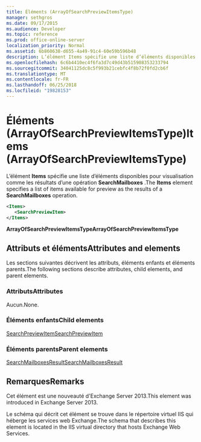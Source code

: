 ```yaml
---
title: Éléments (ArrayOfSearchPreviewItemsType)
manager: sethgros
ms.date: 09/17/2015
ms.audience: Developer
ms.topic: reference
ms.prod: office-online-server
localization_priority: Normal
ms.assetid: 6b860638-d655-4a49-91c4-60e59b596b48
description: L’élément Items spécifie une liste d’éléments disponibles pour visualisation comme les résultats d’une opération SearchMailboxes.
ms.openlocfilehash: 6c6b4410ec4f6fa3d7c49d43b515908353233794
ms.sourcegitcommit: 34041125dc8c5f993b21cebfc4f8b72f0fd2cb6f
ms.translationtype: MT
ms.contentlocale: fr-FR
ms.lasthandoff: 06/25/2018
ms.locfileid: "19828153"
---
```

# <a name="items-arrayofsearchpreviewitemstype"></a><span data-ttu-id="01d9a-103">Éléments (ArrayOfSearchPreviewItemsType)</span><span class="sxs-lookup"><span data-stu-id="01d9a-103">Items (ArrayOfSearchPreviewItemsType)</span></span>

<span data-ttu-id="01d9a-104">L’élément **Items** spécifie une liste d’éléments disponibles pour visualisation comme les résultats d’une opération **SearchMailboxes** .</span><span class="sxs-lookup"><span data-stu-id="01d9a-104">The **Items** element specifies a list of items available for preview as the results of a **SearchMailboxes** operation.</span></span> 
  
```XML
<Items>
   <SearchPreviewItem>
</Items>
```

 <span data-ttu-id="01d9a-105">**ArrayOfSearchPreviewItemsType**</span><span class="sxs-lookup"><span data-stu-id="01d9a-105">**ArrayOfSearchPreviewItemsType**</span></span>
## <a name="attributes-and-elements"></a><span data-ttu-id="01d9a-106">Attributs et éléments</span><span class="sxs-lookup"><span data-stu-id="01d9a-106">Attributes and elements</span></span>

<span data-ttu-id="01d9a-107">Les sections suivantes décrivent les attributs, éléments enfants et éléments parents.</span><span class="sxs-lookup"><span data-stu-id="01d9a-107">The following sections describe attributes, child elements, and parent elements.</span></span>
  
### <a name="attributes"></a><span data-ttu-id="01d9a-108">Attributs</span><span class="sxs-lookup"><span data-stu-id="01d9a-108">Attributes</span></span>

<span data-ttu-id="01d9a-109">Aucun.</span><span class="sxs-lookup"><span data-stu-id="01d9a-109">None.</span></span>
  
### <a name="child-elements"></a><span data-ttu-id="01d9a-110">Éléments enfants</span><span class="sxs-lookup"><span data-stu-id="01d9a-110">Child elements</span></span>

[<span data-ttu-id="01d9a-111">SearchPreviewItem</span><span class="sxs-lookup"><span data-stu-id="01d9a-111">SearchPreviewItem</span></span>](searchpreviewitem.md)
  
### <a name="parent-elements"></a><span data-ttu-id="01d9a-112">Éléments parents</span><span class="sxs-lookup"><span data-stu-id="01d9a-112">Parent elements</span></span>

[<span data-ttu-id="01d9a-113">SearchMailboxesResult</span><span class="sxs-lookup"><span data-stu-id="01d9a-113">SearchMailboxesResult</span></span>](searchmailboxesresult.md)
  
## <a name="remarks"></a><span data-ttu-id="01d9a-114">Remarques</span><span class="sxs-lookup"><span data-stu-id="01d9a-114">Remarks</span></span>

<span data-ttu-id="01d9a-115">Cet élément est une nouveauté d'Exchange Server 2013.</span><span class="sxs-lookup"><span data-stu-id="01d9a-115">This element was introduced in Exchange Server 2013.</span></span>
  
<span data-ttu-id="01d9a-116">Le schéma qui décrit cet élément se trouve dans le répertoire virtuel IIS qui héberge les services web Exchange.</span><span class="sxs-lookup"><span data-stu-id="01d9a-116">The schema that describes this element is located in the IIS virtual directory that hosts Exchange Web Services.</span></span>
  

